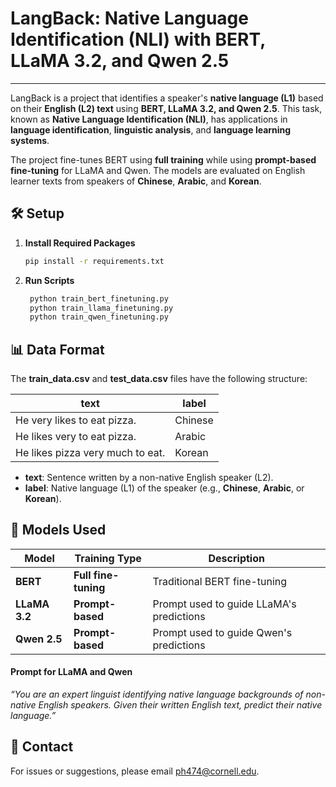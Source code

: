 # LangBack: Native Language Identification (NLI) with BERT, LLaMA 3.2, and Qwen 2.5

---

LangBack is a project that identifies a speaker's **native language (L1)** based on their **English (L2) text** using **BERT, LLaMA 3.2, and Qwen 2.5**. This task, known as **Native Language Identification (NLI)**, has applications in **language identification**, **linguistic analysis**, and **language learning systems**.

The project fine-tunes BERT using **full training** while using **prompt-based fine-tuning** for LLaMA and Qwen. The models are evaluated on English learner texts from speakers of **Chinese**, **Arabic**, and **Korean**.

## 🛠️ **Setup**

1. **Install Required Packages**

   ```bash
   pip install -r requirements.txt
   ```

2. **Run Scripts**
   ```bash
    python train_bert_finetuning.py
    python train_llama_finetuning.py
    python train_qwen_finetuning.py
   ```

## 📊 **Data Format**

The **train_data.csv** and **test_data.csv** files have the following structure:

| **text**                         | **label** |
| -------------------------------- | --------- |
| He very likes to eat pizza.      | Chinese   |
| He likes very to eat pizza.      | Arabic    |
| He likes pizza very much to eat. | Korean    |

- **text**: Sentence written by a non-native English speaker (L2).
- **label**: Native language (L1) of the speaker (e.g., **Chinese**, **Arabic**, or **Korean**).

## 🤖 **Models Used**

| **Model**     | **Training Type**    | **Description**                          |
| ------------- | -------------------- | ---------------------------------------- |
| **BERT**      | **Full fine-tuning** | Traditional BERT fine-tuning             |
| **LLaMA 3.2** | **Prompt-based**     | Prompt used to guide LLaMA's predictions |
| **Qwen 2.5**  | **Prompt-based**     | Prompt used to guide Qwen's predictions  |

#### **Prompt for LLaMA and Qwen**

_“You are an expert linguist identifying native language backgrounds of non-native English speakers. Given their written English text, predict their native language.”_

## 📢 **Contact**

For issues or suggestions, please email ph474@cornell.edu.
